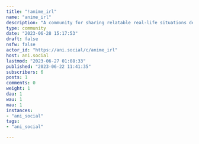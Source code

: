 ```yaml
---
title: "!anime_irl" 
name: "anime_irl"
description: "A community for sharing relatable real-life situations depicted in anime."
type: community
date: "2023-06-28 15:17:53"
draft: false
nsfw: false
actor_id: "https://ani.social/c/anime_irl"
host: ani.social
lastmod: "2023-06-27 01:08:33"
published: "2023-06-22 11:41:35"
subscribers: 6
posts: 1
comments: 0
weight: 1
dau: 1
wau: 1
mau: 1
instances:
- "ani_social"
tags: 
- "ani_social"

---
```


